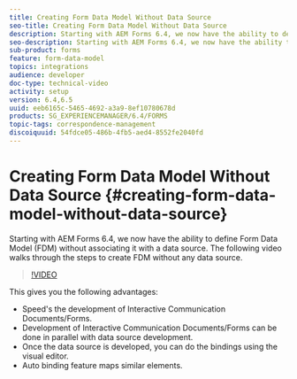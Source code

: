 ```yaml
---
title: Creating Form Data Model Without Data Source
seo-title: Creating Form Data Model Without Data Source
description: Starting with AEM Forms 6.4, we now have the ability to define Form Data Model (FDM) without associating it with a data source. The following video walks through the steps to create FDM without any data source.
seo-description: Starting with AEM Forms 6.4, we now have the ability to define Form Data Model (FDM) without associating it with a data source. The following video walks through the steps to create FDM without any data source.
sub-product: forms
feature: form-data-model
topics: integrations
audience: developer
doc-type: technical-video
activity: setup
version: 6.4,6.5
uuid: eeb6165c-5465-4692-a3a9-8ef10780678d
products: SG_EXPERIENCEMANAGER/6.4/FORMS
topic-tags: correspondence-management
discoiquuid: 54fdce05-486b-4fb5-aed4-8552fe2040fd
---
```


# Creating Form Data Model Without Data Source {#creating-form-data-model-without-data-source}

Starting with AEM Forms 6.4, we now have the ability to define Form Data Model (FDM) without associating it with a data source. The following video walks through the steps to create FDM without any data source.

>[!VIDEO](https://video.tv.adobe.com/v/21414/?quality=9)

This gives you the following advantages:

* Speed's the development of Interactive Communication Documents/Forms.
* Development of Interactive Communication Documents/Forms can be done in parallel with data source development.
* Once the data source is developed, you can do the bindings using the visual editor.
* Auto binding feature maps similar elements.

